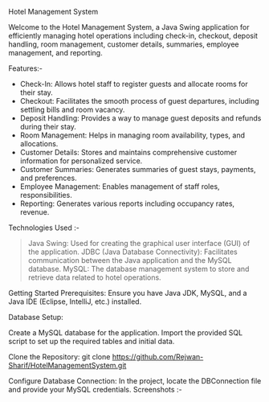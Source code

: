 Hotel Management System

Welcome to the Hotel Management System, a Java Swing application for efficiently managing hotel operations including check-in, checkout, deposit handling, room management, customer details, summaries, employee management, and reporting.

Features:-
* Check-In: Allows hotel staff to register guests and allocate rooms for their stay.
* Checkout: Facilitates the smooth process of guest departures, including settling bills and room vacancy.
* Deposit Handling: Provides a way to manage guest deposits and refunds during their stay.
* Room Management: Helps in managing room availability, types, and allocations.
* Customer Details: Stores and maintains comprehensive customer information for personalized service.
* Customer Summaries: Generates summaries of guest stays, payments, and preferences.
* Employee Management: Enables management of staff roles, responsibilities.
* Reporting: Generates various reports including occupancy rates, revenue.


Technologies Used :-
> Java Swing: Used for creating the graphical user interface (GUI) of the application.
> JDBC (Java Database Connectivity): Facilitates communication between the Java application and the MySQL database.
> MySQL: The database management system to store and retrieve data related to hotel operations.


Getting Started
Prerequisites: Ensure you have Java JDK, MySQL, and a Java IDE (Eclipse, IntelliJ, etc.) installed.

Database Setup:

Create a MySQL database for the application.
Import the provided SQL script to set up the required tables and initial data.

Clone the Repository: git clone https://github.com/Rejwan-Sharif/HotelManagementSystem.git

Configure Database Connection: In the project, locate the DBConnection file and provide your MySQL credentials.
Screenshots :-





















































